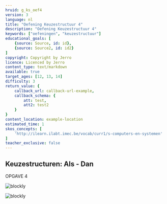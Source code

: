 ```yaml
---
hruid: g_ks_oef4
version: 3
language: nl
title: "Oefening Keuzestructuur 4"
description: "Oefening Keuzestructuur 4"
keywords: ["oefeningen", "keuzestructuur"]
educational_goals: [
    {source: Source, id: id}, 
    {source: Source2, id: id2}
]
copyright: Copyright by Jerro
licence: Licenced by Jerro
content_type: text/markdown
available: true
target_ages: [12, 13, 14]
difficulty: 3
return_value: {
    callback_url: callback-url-example,
    callback_schema: {
        att: test,
        att2: test2
    }
}
content_location: example-location
estimated_time: 1
skos_concepts: [
    'http://ilearn.ilabt.imec.be/vocab/curr1/s-computers-en-systemen'
]
teacher_exclusive: false
---
```

## Keuzestructuren: Als - Dan

OPGAVE 4

![blockly](@learning-object/servo_m2/nl/3)

![blockly](@learning-object/sonar_m2/nl/3)
